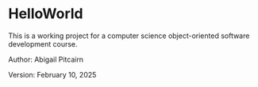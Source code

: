 # HelloWorld
This is a working project for a computer science object-oriented software development course. 

Author: Abigail Pitcairn

Version: February 10, 2025
